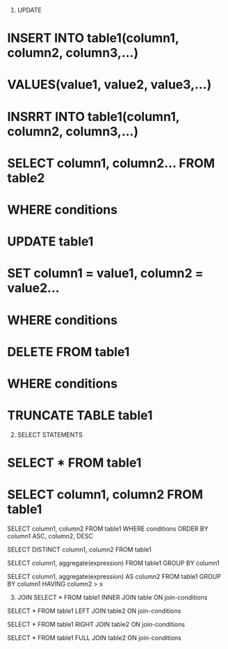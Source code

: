 1. UPDATE

# INSERT INTO table1(column1, column2, column3,...)
# VALUES(value1, value2, value3,...)

# INSRRT INTO table1(column1, column2, column3,...)
# SELECT column1, column2... FROM table2
# WHERE conditions

# UPDATE table1
# SET column1 = value1, column2 = value2...
# WHERE conditions

# DELETE FROM table1
# WHERE conditions

# TRUNCATE TABLE table1


2. SELECT STATEMENTS

# SELECT * FROM table1

# SELECT column1, column2 FROM table1

SELECT column1, column2 FROM table1
WHERE conditions
ORDER BY column1 ASC, column2, DESC

SELECT DISTINCT column1, column2
FROM table1

SELECT column1, aggregate(expression)
FROM table1
GROUP BY column1

SELECT column1, aggregate(expression) AS column2
FROM table1
GROUP BY column1
HAVING column2 > x

3. JOIN
SELECT * FROM table1
INNER JOIN table ON join-conditions

SELECT * FROM table1
LEFT JOIN table2 ON join-conditions

SELECT * FROM table1
RIGHT JOIN table2 ON join-conditions

SELECT * FROM table1
FULL JOIN table2 ON join-conditions

